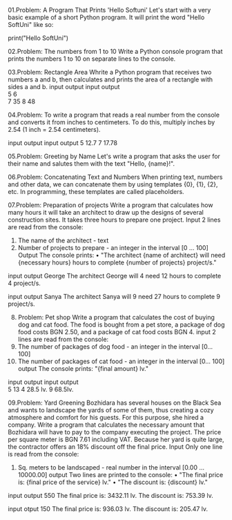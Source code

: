 01.Problem: A Program That Prints 'Hello Softuni'
Let's start with a very basic example of a short Python program. It will print the word "Hello SoftUni" like so:
 
 print("Hello SoftUni")
 
02.Problem: The numbers from 1 to 10
Write a Python console program that prints the numbers 1 to 10 on separate lines to the console.

03.Problem: Rectangle Area
Whrite a Python program that receives two numbers a and b, then calculates and prints the area of a rectangle with sides a and b.
input	output   input	output    
5               6    
7	    35        8    48

04.Problem: To write a program that reads a real number from the console and converts it from inches to centimeters. 
To do this, multiply inches by 2.54 (1 inch = 2.54 centimeters).

input output  input output
5	    12.7    7    17.78

05.Problem: Greeting by Name
Let's write a program that asks the user for their name and salutes them with the text "Hello, {name}!".

06.Problem: Concatenating Text and Numbers
When printing text, numbers and other data, we can concatenate them by using templates {0}, {1}, {2}, etc. 
In programming, these templates are called placeholders.

07.Problem: Preparation of projects
Write a program that calculates how many hours it will take an architect to draw up the designs of several construction sites. It takes three hours to prepare one project.
Input
2 lines are read from the console:
1. The name of the architect - text
2. Number of projects to prepare - an integer in the interval [0 … 100]
Output
The console prints:
• "The architect {name of architect} will need {necessary hours} hours to complete {number of projects} project/s."

input        output
George       The architect George will 
4            need 12 hours to complete
             4 project/s.

input        output
Sanya        The architect Sanya will
9            need 27 hours to complete
             9 project/s.

08. Problem: Pet shop
Write a program that calculates the cost of buying dog and cat food. The food is bought from a pet store, a package of dog food costs BGN 2.50,
and a package of cat food costs BGN 4.
input
2 lines are read from the console:
1. The number of packages of dog food - an integer in the interval [0… 100]
2. The number of packages of cat food - an integer in the interval [0… 100]
output
The console prints:
"{final amount} lv."

input	output   input	output   
5              13
4	   28.5 lv.  9     68.5lv.

09.Problem: Yard Greening
Bozhidara has several houses on the Black Sea and wants to landscape the yards of some of them, thus creating a cozy atmosphere and comfort for his guests. For this purpose, she hired a company.
Write a program that calculates the necessary amount that Bozhidara will have to pay to the company executing the project. The price per square meter is BGN 7.61 including VAT. Because her yard is quite large, the contractor offers an 18% discount off the final price.
Input
Only one line is read from the console:
1. Sq. meters to be landscaped - real number in the interval [0.00 … 10000.00]
 output
Two lines are printed to the console:
• "The final price is: {final price of the service} lv."
• "The discount is: {discount} lv."

input	output
550   The final price is: 3432.11 lv.
      The discount is: 753.39 lv.
      
input	otput
150   The final price is: 936.03 lv.
      The discount is: 205.47 lv.






